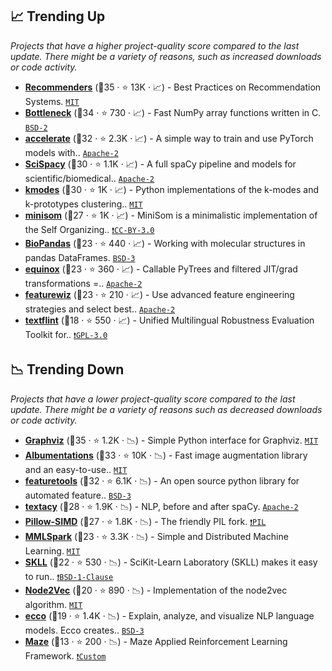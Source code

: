## 📈 Trending Up

_Projects that have a higher project-quality score compared to the last update. There might be a variety of reasons, such as increased downloads or code activity._

- <b><a href="https://github.com/microsoft/recommenders">Recommenders</a></b> (🥇35 ·  ⭐ 13K · 📈) - Best Practices on Recommendation Systems. <code><a href="http://bit.ly/34MBwT8">MIT</a></code>
- <b><a href="https://github.com/pydata/bottleneck">Bottleneck</a></b> (🥈34 ·  ⭐ 730 · 📈) - Fast NumPy array functions written in C. <code><a href="http://bit.ly/3rqEWVr">BSD-2</a></code>
- <b><a href="https://github.com/huggingface/accelerate">accelerate</a></b> (🥇32 ·  ⭐ 2.3K · 📈) - A simple way to train and use PyTorch models with.. <code><a href="http://bit.ly/3nYMfla">Apache-2</a></code> <code><img src="https://git.io/JLy1Q" style="display:inline;" width="13" height="13"></code>
- <b><a href="https://github.com/allenai/scispacy">SciSpacy</a></b> (🥈30 ·  ⭐ 1.1K · 📈) - A full spaCy pipeline and models for scientific/biomedical.. <code><a href="http://bit.ly/3nYMfla">Apache-2</a></code>
- <b><a href="https://github.com/nicodv/kmodes">kmodes</a></b> (🥈30 ·  ⭐ 1K · 📈) - Python implementations of the k-modes and k-prototypes clustering.. <code><a href="http://bit.ly/34MBwT8">MIT</a></code>
- <b><a href="https://github.com/JustGlowing/minisom">minisom</a></b> (🥉27 ·  ⭐ 1K · 📈) - MiniSom is a minimalistic implementation of the Self Organizing.. <code><a href="https://tldrlegal.com/search?q=CC-BY-3.0">❗️CC-BY-3.0</a></code>
- <b><a href="https://github.com/rasbt/biopandas">BioPandas</a></b> (🥉23 ·  ⭐ 440 · 📈) - Working with molecular structures in pandas DataFrames. <code><a href="http://bit.ly/3aKzpTv">BSD-3</a></code> <code><img src="https://git.io/JLy1S" style="display:inline;" width="13" height="13"></code>
- <b><a href="https://github.com/patrick-kidger/equinox">equinox</a></b> (🥇23 ·  ⭐ 360 · 📈) - Callable PyTrees and filtered JIT/grad transformations =.. <code><a href="http://bit.ly/3nYMfla">Apache-2</a></code> <code><img src="https://jax.readthedocs.io/en/latest/_static/favicon.png" style="display:inline;" width="13" height="13"></code>
- <b><a href="https://github.com/AutoViML/featurewiz">featurewiz</a></b> (🥉23 ·  ⭐ 210 · 📈) - Use advanced feature engineering strategies and select best.. <code><a href="http://bit.ly/3nYMfla">Apache-2</a></code>
- <b><a href="https://github.com/textflint/textflint">textflint</a></b> (🥉18 ·  ⭐ 550 · 📈) - Unified Multilingual Robustness Evaluation Toolkit for.. <code><a href="http://bit.ly/2M0xdwT">❗️GPL-3.0</a></code>

## 📉 Trending Down

_Projects that have a lower project-quality score compared to the last update. There might be a variety of reasons such as decreased downloads or code activity._

- <b><a href="https://github.com/xflr6/graphviz">Graphviz</a></b> (🥈35 ·  ⭐ 1.2K · 📉) - Simple Python interface for Graphviz. <code><a href="http://bit.ly/34MBwT8">MIT</a></code>
- <b><a href="https://github.com/albumentations-team/albumentations">Albumentations</a></b> (🥈33 ·  ⭐ 10K · 📉) - Fast image augmentation library and an easy-to-use.. <code><a href="http://bit.ly/34MBwT8">MIT</a></code> <code><img src="https://git.io/JLy1Q" style="display:inline;" width="13" height="13"></code>
- <b><a href="https://github.com/alteryx/featuretools">featuretools</a></b> (🥈32 ·  ⭐ 6.1K · 📉) - An open source python library for automated feature.. <code><a href="http://bit.ly/3aKzpTv">BSD-3</a></code>
- <b><a href="https://github.com/chartbeat-labs/textacy">textacy</a></b> (🥈28 ·  ⭐ 1.9K · 📉) - NLP, before and after spaCy. <code><a href="http://bit.ly/3nYMfla">Apache-2</a></code>
- <b><a href="https://github.com/uploadcare/pillow-simd">Pillow-SIMD</a></b> (🥉27 ·  ⭐ 1.8K · 📉) - The friendly PIL fork. <code><a href="https://tldrlegal.com/search?q=PIL">❗️PIL</a></code>
- <b><a href="https://github.com/microsoft/SynapseML">MMLSpark</a></b> (🥉23 ·  ⭐ 3.3K · 📉) - Simple and Distributed Machine Learning. <code><a href="http://bit.ly/34MBwT8">MIT</a></code> <code><img src="https://git.io/JLy1N" style="display:inline;" width="13" height="13"></code>
- <b><a href="https://github.com/EducationalTestingService/skll">SKLL</a></b> (🥉22 ·  ⭐ 530 · 📉) - SciKit-Learn Laboratory (SKLL) makes it easy to run.. <code><a href="https://tldrlegal.com/search?q=BSD-1-Clause">❗️BSD-1-Clause</a></code> <code><img src="https://git.io/JLy1F" style="display:inline;" width="13" height="13"></code>
- <b><a href="https://github.com/eliorc/node2vec">Node2Vec</a></b> (🥉20 ·  ⭐ 890 · 📉) - Implementation of the node2vec algorithm. <code><a href="http://bit.ly/34MBwT8">MIT</a></code>
- <b><a href="https://github.com/jalammar/ecco">ecco</a></b> (🥉19 ·  ⭐ 1.4K · 📉) - Explain, analyze, and visualize NLP language models. Ecco creates.. <code><a href="http://bit.ly/3aKzpTv">BSD-3</a></code> <code><img src="https://git.io/JLy1Q" style="display:inline;" width="13" height="13"></code>
- <b><a href="https://github.com/enlite-ai/maze">Maze</a></b> (🥉13 ·  ⭐ 200 · 📉) - Maze Applied Reinforcement Learning Framework. <code><a href="https://tldrlegal.com/search?q=Custom">❗️Custom</a></code> <code><img src="https://git.io/JLy1Q" style="display:inline;" width="13" height="13"></code>

